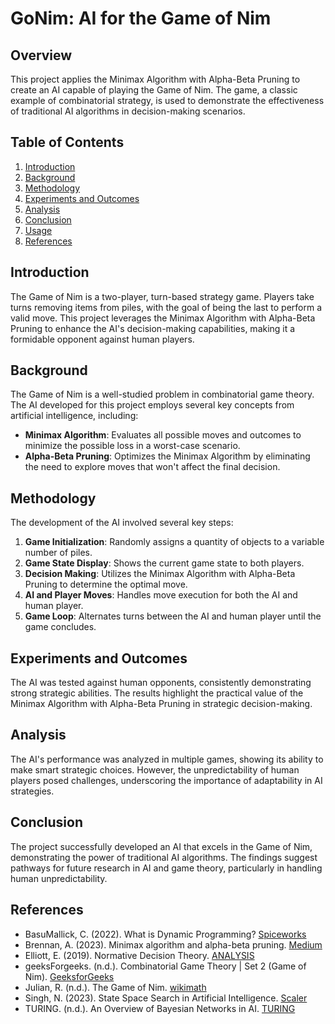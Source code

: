 # GoNim: AI for the Game of Nim

## Overview

This project applies the Minimax Algorithm with Alpha-Beta Pruning to create an AI capable of playing the Game of Nim. The game, a classic example of combinatorial strategy, is used to demonstrate the effectiveness of traditional AI algorithms in decision-making scenarios.

## Table of Contents

1. [Introduction](#introduction)
2. [Background](#background)
3. [Methodology](#methodology)
4. [Experiments and Outcomes](#experiments-and-outcomes)
5. [Analysis](#analysis)
6. [Conclusion](#conclusion)
7. [Usage](#usage)
8. [References](#references)

## Introduction

The Game of Nim is a two-player, turn-based strategy game. Players take turns removing items from piles, with the goal of being the last to perform a valid move.
This project leverages the Minimax Algorithm with Alpha-Beta Pruning to enhance the AI's decision-making capabilities, making it a formidable opponent against human players.

## Background

The Game of Nim is a well-studied problem in combinatorial game theory. 
The AI developed for this project employs several key concepts from artificial intelligence, including:

- **Minimax Algorithm**: Evaluates all possible moves and outcomes to minimize the possible loss in a worst-case scenario.
- **Alpha-Beta Pruning**: Optimizes the Minimax Algorithm by eliminating the need to explore moves that won't affect the final decision.

## Methodology

The development of the AI involved several key steps:

1. **Game Initialization**: Randomly assigns a quantity of objects to a variable number of piles.
2. **Game State Display**: Shows the current game state to both players.
3. **Decision Making**: Utilizes the Minimax Algorithm with Alpha-Beta Pruning to determine the optimal move.
4. **AI and Player Moves**: Handles move execution for both the AI and human player.
5. **Game Loop**: Alternates turns between the AI and human player until the game concludes.

## Experiments and Outcomes

The AI was tested against human opponents, consistently demonstrating strong strategic abilities. 
The results highlight the practical value of the Minimax Algorithm with Alpha-Beta Pruning in strategic decision-making.

## Analysis

The AI's performance was analyzed in multiple games, showing its ability to make smart strategic choices. 
However, the unpredictability of human players posed challenges, underscoring the importance of adaptability in AI strategies.

## Conclusion

The project successfully developed an AI that excels in the Game of Nim, demonstrating the power of traditional AI algorithms. 
The findings suggest pathways for future research in AI and game theory, particularly in handling human unpredictability.

## References

- BasuMallick, C. (2022). What is Dynamic Programming? [Spiceworks](https://www.spiceworks.com/tech/devops/articles/what-is-dynamic-programming/)
- Brennan, A. (2023). Minimax algorithm and alpha-beta pruning. [Medium](https://medium.com/@aaronbrennan.brennan/minimax-algorithm-and-alpha-beta-pruning-646beb01566c)
- Elliott, E. (2019). Normative Decision Theory. [ANALYSIS](https://academic.oup.com/analysis/article-abstract/79/4/755/5570297?redirectedFrom=fulltext)
- geeksForgeeks. (n.d.). Combinatorial Game Theory | Set 2 (Game of Nim). [GeeksforGeeks](https://www.geeksforgeeks.org/combinatorial-game-theory-set-2-game-nim/)
- Julian, R. (n.d.). The Game of Nim. [wikimath](https://wiki.math.wisc.edu/images/Nim_sol.pdf)
- Singh, N. (2023). State Space Search in Artificial Intelligence. [Scaler](https://www.scaler.com/topics/artificial-intelligence-tutorial/state-space-search-in-artificial-intelligence/)
- TURING. (n.d.). An Overview of Bayesian Networks in AI. [TURING](https://www.turing.com/kb/an-overview-of-bayesian-networks-in-ai)
